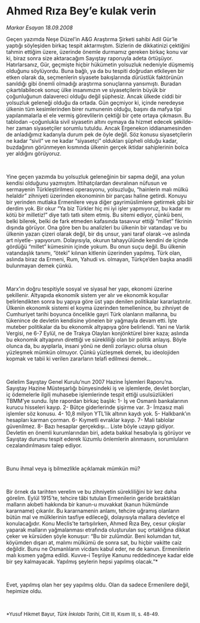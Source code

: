 # Ahmed Rıza Bey’e kulak verin

*Markar Esayan 18.09.2008*

<div class="taraf_structure_2col_1zq">
<div class="margen_n">



 <p></p><p>Geçen yazımda Neşe Düzel’in A&amp;G Araştırma Şirketi sahibi Adil Gür’le yaptığı söyleşiden birkaç tespit aktarmıştım. Sizlerin de dikkatinizi çektiğini tahmin ettiğim üzere, üzerinde önemle durmamız gereken birkaç konu var ki, biraz sonra size aktaracağım Sayıştay raporuyla adeta örtüşüyor. Hatırlarsanız, Gür, geçmişte hiçbir hükümetin yolsuzluk nedeniyle düşmemiş olduğunu söylüyordu. Buna bağlı, ya da bu tespiti doğrudan etkileyen bir etken olarak da, seçmenlerin siyasete bakışlarında dürüstlük faktörünün sanıldığı gibi önemli olmadığı araştırma sonuçlarına yansımıştı. Buradan çıkartılabilecek sonuç ülke insanımızın ve siyasetçilerin büyük bir çoğunluğunun dalavereci olduğu değil şüphesiz. Ancak ülkede ciddi bir yolsuzluk geleneği olduğu da ortada. Gün geçmiyor ki, içinde neredeyse ülkenin tüm kesimlerinden birer numunenin olduğu, başını da mafya tipi yapılanmalarla el ele vermiş görevlilerin çektiği bir çete ortaya çıkmasın. Bu tablodan –çoğunlukla sivil siyasetin altını oymaya da hizmet edecek şekilde- her zaman siyasetçiler sorumlu tutuldu. Ancak Ergenekon iddianamesinden de anladığımız kadarıyla durum pek de öyle değil. Söz konusu siyasetçilerin ne kadar “sivil” ve ne kadar “siyasetçi” oldukları şüpheli olduğu kadar, buzdağının görünmeyen kısmında ülkenin gerçek iktidar sahiplerinin bolca yer aldığını görüyoruz.</p><br/>
<p>Yine geçen yazımda bu yolsuzluk geleneğinin bir sapma değil, ana yolun kendisi olduğunu yazmıştım. İttihatçılardan devralınan nüfusun ve sermayenin Türkleştirilmesi operasyonu, yolsuzluğu, “hainlerin malı mülkü helaldir” zihniyeti üzerinden ekonominin bir parçası haline getirdi. Konuyu bir yerinden mutlaka Ermenilere veya diğer gayrimüslimlere getirmek gibi bir derdim yok. Bir okur “Ya biz Türkler hiç mi iyi işler yapmıyoruz, bu kadar mı kötü bir milletiz!” diye tatlı tatlı sitem etmiş. Bu sitemi ediyor, çünkü beni, belki bilerek, belki de fark etmeden kafasında tasavvur ettiği “millet” fikrinin dışında görüyor. Ona göre ben bu analizleri bu ülkenin bir vatandaşı ve bu ülkenin yazarı çizeri olarak değil, bir dış unsur, yani taraf olarak –ve aslında art niyetle- yapıyorum. Dolayısıyla, okurun tahayyülünde kendini de içinde gördüğü “millet” kümesinin içinde yokum. Bu onun suçu değil. Bu ülkenin vatandaşlık tanımı, “öteki” kılınan kitlenin üzerinden yapılmış. Türk olan, aslında biraz da Ermeni, Rum, Yahudi vs. olmayan, Türkçe’den başka anadili bulunmayan demek çünkü.</p><br/>
<p>Marx’ın doğru tespitiyle sosyal ve siyasal her yapı, ekonomi üzerine şekillenir. Altyapıda ekonomik sistem yer alır ve ekonomik koşullar belirlendikten sonra bu yapıya göre üst yapı denilen politikalar kararlaştırılır. Ülkenin ekonomik sistemi el koyma üzerinden temellenince, bu zihniyet de Cumhuriyet tarihi boyunca öncelikle gayri Türk olanların mallarına, bu tükenince de devletin kendisine yönelen bir yağmayla devam etti. İşte muteber politikalar da bu ekonomik altyapıya göre belirlendi. Yani ne Varlık Vergisi, ne 6-7 Eylül, ne de Trakya Olayları konjönktürel birer kaza; aslında bu ekonomik altyapının direttiği ve sürekliliği olan bir politik anlayış. Böyle olunca da, bu ayıplarla, insani yönü ne denli zorlayıcı olursa olsun yüzleşmek mümkün olmuyor. Çünkü yüzleşmek demek, bu ideolojiden kopmak ve tabii ki verilen zararların telafi edilmesi demek...</p><br/>
<p>Gelelim Sayıştay Genel Kurulu’nun 2007 Hazine İşlemleri Raporu’na. Sayıştay Hazine Müsteşarlığı bünyesindeki iş ve işlemlerde, devlet borçları, iç ödemelerle ilgili muhasebe işlemlerinde tespit ettiği usulsüzlükleri TBMM’ye sundu. İşte rapordan birkaç başlık: 1- İş ve Osmanlı bankalarının kurucu hisseleri kayıp. 2- Bütçe giderlerinde şişirme var. 3- İmzasız mali işlemler söz konusu. 4- 10,8 milyon YTL’lik altının kaydı yok. 5- Halkbank’ın hesapları karman çorman. 6- Kıymetli evraklar kayıp. 7- Mali tablolar güvenilmez. 8- Bazı hesaplar gerçekdışı... Liste böyle uzayıp gidiyor. Devletin en önemli kurumlarından biri, adeta bakkal hesabıyla iş görüyor ve Sayıştay durumu tespit ederek lüzumlu önlemlerin alınmasını, sorumluların cezalandırılmasını talep ediyor.</p><br/>
<p>Bunu ihmal veya iş bilmezlikle açıklamak mümkün mü? </p><br/>
<p>Bir örnek da tarihten verelim ve bu zihniyetin sürekliliğini bir kez daha görelim. Eylül 1915’te, tehcire tâbi tutulan Ermenilerin geride bıraktıkları malların akıbeti hakkında bir kanun-u muvakkat (kanun hükmünde kararname) çıkarılır. Bu kararnamenin anlamı, tehcire uğramış olanların bütün mal ve mülklerinin tasfiye edileceği, dolayısıyla mallara devletçe el konulacağıdır. Konu Meclis’te tartışılırken, Ahmed Rıza Bey, cesur çıkışlar yaparak malların yağmalanması etrafında oluşturulan suç ortaklığına dikkat çeker ve kürsüden şöyle konuşur: “Bu bir zulümdür. Beni kolumdan tut, köyümden dışarı at, malımı mülkümü de sonra sat, bu hiçbir vakitte caiz değildir. Bunu ne Osmanlıların vicdanı kabul eder, ne de kanun. Ermenilerin malı kısmen yağma edildi. Kuvve-i Teşriiye Kanunu reddedinceye kadar elde bir şey kalmayacak. Yapılmış şeylerin hepsi yapılmış olacak.”*</p><br/>
<p>Evet, yapılmış olan her şey yapılmış oldu. Olan da sadece Ermenilere değil, hepimize oldu.</p><br/>
<p><font size="3"><font size="2">*Yusuf Hikmet Bayur,<i> Türk İnkılabı Tarihi</i>, Cilt III, Kısım III, s. 48-49.</font> </font></p>

<br/>


<div id="taraf_not">
</div>

</div>


</div>
